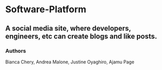 # Software-Platform

## A social media site, where developers, engineers, etc can create blogs and like posts. 

### Authors
Bianca Chery, Andrea Malone, Justine Oyaghiro, Ajamu Page

